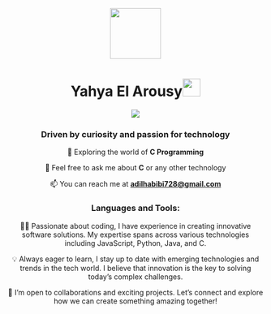 <div align="center">
<p align="center"><img src="https://media.giphy.com/media/137EaR4vAOCn1S/giphy.gif?cid=790b7611epc72at1jlu8lcm4n9ohcxn3abga1ua7juyv9pe5&ep=v1_gifs_search&rid=giphy.gif&ct=g" width="100px"></p>
<h1 align="center"><b>Yahya El Arousy</b><img src="https://media.giphy.com/media/hvRJCLFzcasrR4ia7z/giphy.gif" width="35"></h1>
<p align="center">
  <a href="https://github.com/DenverCoder1/readme-typing-svg"><img src="https://readme-typing-svg.herokuapp.com?font=Time+New+Roman&color=cyan&size=25&center=true&vCenter=true&width=600&height=100&lines=Welcome+to+my+profile!;I+am+a+tech+enthusiast+with+an+interest+in+innovation.;Currently+learning+new+skills+in+software+development..<3"></a>
</p>
<h3 align="center">Driven by curiosity and passion for technology</h3>

🌱 Exploring the world of **C Programming**

💬 Feel free to ask me about **C** or any other technology

📫 You can reach me at **adilhabibi728@gmail.com**

<h3>Languages and Tools:</h3>

👨‍💻 Passionate about coding, I have experience in creating innovative software solutions. My expertise spans across various technologies including JavaScript, Python, Java, and C.

💡 Always eager to learn, I stay up to date with emerging technologies and trends in the tech world. I believe that innovation is the key to solving today’s complex challenges.

🤝 I’m open to collaborations and exciting projects. Let’s connect and explore how we can create something amazing together!
